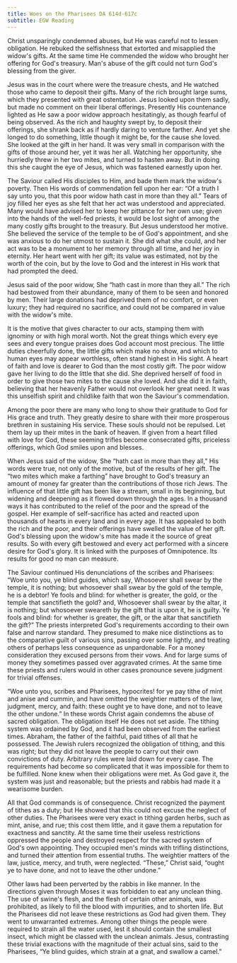 ```yaml
---
title: Woes on the Pharisees DA 614d-617c
subtitle: EGW Reading
---
```


Christ unsparingly condemned abuses, but He was careful not to lessen obligation. He rebuked the selfishness that extorted and misapplied the widow's gifts. At the same time He commended the widow who brought her offering for God's treasury. Man's abuse of the gift could not turn God's blessing from the giver.

Jesus was in the court where were the treasure chests, and He watched those who came to deposit their gifts. Many of the rich brought large sums, which they presented with great ostentation. Jesus looked upon them sadly, but made no comment on their liberal offerings. Presently His countenance lighted as He saw a poor widow approach hesitatingly, as though fearful of being observed. As the rich and haughty swept by, to deposit their offerings, she shrank back as if hardly daring to venture farther. And yet she longed to do something, little though it might be, for the cause she loved. She looked at the gift in her hand. It was very small in comparison with the gifts of those around her, yet it was her all. Watching her opportunity, she hurriedly threw in her two mites, and turned to hasten away. But in doing this she caught the eye of Jesus, which was fastened earnestly upon her.

The Saviour called His disciples to Him, and bade them mark the widow's poverty. Then His words of commendation fell upon her ear: “Of a truth I say unto you, that this poor widow hath cast in more than they all.” Tears of joy filled her eyes as she felt that her act was understood and appreciated. Many would have advised her to keep her pittance for her own use; given into the hands of the well-fed priests, it would be lost sight of among the many costly gifts brought to the treasury. But Jesus understood her motive. She believed the service of the temple to be of God's appointment, and she was anxious to do her utmost to sustain it. She did what she could, and her act was to be a monument to her memory through all time, and her joy in eternity. Her heart went with her gift; its value was estimated, not by the worth of the coin, but by the love to God and the interest in His work that had prompted the deed.

Jesus said of the poor widow, She “hath cast in more than they all.” The rich had bestowed from their abundance, many of them to be seen and honored by men. Their large donations had deprived them of no comfort, or even luxury; they had required no sacrifice, and could not be compared in value with the widow's mite.

It is the motive that gives character to our acts, stamping them with ignominy or with high moral worth. Not the great things which every eye sees and every tongue praises does God account most precious. The little duties cheerfully done, the little gifts which make no show, and which to human eyes may appear worthless, often stand highest in His sight. A heart of faith and love is dearer to God than the most costly gift. The poor widow gave her living to do the little that she did. She deprived herself of food in order to give those two mites to the cause she loved. And she did it in faith, believing that her heavenly Father would not overlook her great need. It was this unselfish spirit and childlike faith that won the Saviour's commendation.

Among the poor there are many who long to show their gratitude to God for His grace and truth. They greatly desire to share with their more prosperous brethren in sustaining His service. These souls should not be repulsed. Let them lay up their mites in the bank of heaven. If given from a heart filled with love for God, these seeming trifles become consecrated gifts, priceless offerings, which God smiles upon and blesses.

When Jesus said of the widow, She “hath cast in more than they all,” His words were true, not only of the motive, but of the results of her gift. The “two mites which make a farthing” have brought to God's treasury an amount of money far greater than the contributions of those rich Jews. The influence of that little gift has been like a stream, small in its beginning, but widening and deepening as it flowed down through the ages. In a thousand ways it has contributed to the relief of the poor and the spread of the gospel. Her example of self-sacrifice has acted and reacted upon thousands of hearts in every land and in every age. It has appealed to both the rich and the poor, and their offerings have swelled the value of her gift. God's blessing upon the widow's mite has made it the source of great results. So with every gift bestowed and every act performed with a sincere desire for God's glory. It is linked with the purposes of Omnipotence. Its results for good no man can measure.

The Saviour continued His denunciations of the scribes and Pharisees: “Woe unto you, ye blind guides, which say, Whosoever shall swear by the temple, it is nothing; but whosoever shall swear by the gold of the temple, he is a debtor! Ye fools and blind: for whether is greater, the gold, or the temple that sanctifieth the gold? and, Whosoever shall swear by the altar, it is nothing; but whosoever sweareth by the gift that is upon it, he is guilty. Ye fools and blind: for whether is greater, the gift, or the altar that sanctifieth the gift?” The priests interpreted God's requirements according to their own false and narrow standard. They presumed to make nice distinctions as to the comparative guilt of various sins, passing over some lightly, and treating others of perhaps less consequence as unpardonable. For a money consideration they excused persons from their vows. And for large sums of money they sometimes passed over aggravated crimes. At the same time these priests and rulers would in other cases pronounce severe judgment for trivial offenses.

“Woe unto you, scribes and Pharisees, hypocrites! for ye pay tithe of mint and anise and cummin, and have omitted the weightier matters of the law, judgment, mercy, and faith: these ought ye to have done, and not to leave the other undone.” In these words Christ again condemns the abuse of sacred obligation. The obligation itself He does not set aside. The tithing system was ordained by God, and it had been observed from the earliest times. Abraham, the father of the faithful, paid tithes of all that he possessed. The Jewish rulers recognized the obligation of tithing, and this was right; but they did not leave the people to carry out their own convictions of duty. Arbitrary rules were laid down for every case. The requirements had become so complicated that it was impossible for them to be fulfilled. None knew when their obligations were met. As God gave it, the system was just and reasonable; but the priests and rabbis had made it a wearisome burden.

All that God commands is of consequence. Christ recognized the payment of tithes as a duty; but He showed that this could not excuse the neglect of other duties. The Pharisees were very exact in tithing garden herbs, such as mint, anise, and rue; this cost them little, and it gave them a reputation for exactness and sanctity. At the same time their useless restrictions oppressed the people and destroyed respect for the sacred system of God's own appointing. They occupied men's minds with trifling distinctions, and turned their attention from essential truths. The weightier matters of the law, justice, mercy, and truth, were neglected. “These,” Christ said, “ought ye to have done, and not to leave the other undone.”

Other laws had been perverted by the rabbis in like manner. In the directions given through Moses it was forbidden to eat any unclean thing. The use of swine's flesh, and the flesh of certain other animals, was prohibited, as likely to fill the blood with impurities, and to shorten life. But the Pharisees did not leave these restrictions as God had given them. They went to unwarranted extremes. Among other things the people were required to strain all the water used, lest it should contain the smallest insect, which might be classed with the unclean animals. Jesus, contrasting these trivial exactions with the magnitude of their actual sins, said to the Pharisees, “Ye blind guides, which strain at a gnat, and swallow a camel.”